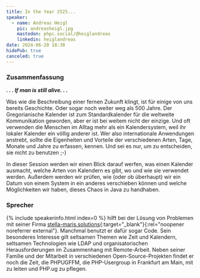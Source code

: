 ```yaml
---
title: In the Year 2525...
speaker:
  - name: Andreas Heigl
    pic: andreasheigl.jpg
    mastodon: phpc.social/@heiglandreas
    linkedin: heiglandreas
date: 2024-06-20 18:30
hidePub: true
canceled: true
---
```


### Zusammenfassung

**_. . . If man is still alive. . ._**

Was wie die Beschreibung einer fernen Zukunft klingt, ist für einige von uns bereits Geschichte. Oder sogar noch weiter weg als 500 Jahre. Der Gregorianische Kalender ist zum Standardkalender für die weltweite Kommunikation geworden, aber er ist bei weitem nicht der einzige. Und oft verwenden die Menschen im Alltag mehr als ein Kalendersystem, weil ihr lokaler Kalender ein völlig anderer ist. Wer also internationale Anwendungen anstrebt, sollte die Eigenheiten und Vorteile der verschiedenen Arten, Tage, Monate und Jahre zu erfassen, kennen. Und sei es nur, um zu entscheiden, sie nicht zu benutzen ;-)

In dieser Session werden wir einen Blick darauf werfen, was einen Kalender ausmacht, welche Arten von Kalendern es gibt, wo und wie sie verwendet werden. Außerdem werden wir prüfen, wie (oder ob überhaupt) wir ein Datum von einem System in ein anderes verschieben können und welche Möglichkeiten wir haben, dieses Chaos in Java zu handhaben.

### Sprecher

{% include speakerinfo.html index=0 %} hilft bei der Lösung von Problemen mit seiner Firma [stella-maris.solutions](https://stella-maris.solutions){:target="_blank"}{:rel="noopener noreferrer external"}. Manchmal benutzt er dafür sogar Code. Sein besonderes Interesse gilt seltsamen Themen wie Zeit und Kalendern, seltsamen Technologien wie LDAP und organisatorischen Herausforderungen im Zusammenhang mit Remote-Arbeit. Neben seiner Familie und der Mitarbeit in verschiedenen Open-Source-Projekten findet er noch die Zeit, die PHPUGFFM, die PHP-Usergroup in Frankfurt am Main, mit zu leiten und PHP.ug zu pflegen.
